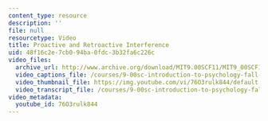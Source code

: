 ```yaml
---
content_type: resource
description: ''
file: null
resourcetype: Video
title: Proactive and Retroactive Interference
uid: 48f16c2e-7cb0-94ba-0fdc-3b32fa6c226c
video_files:
  archive_url: http://www.archive.org/download/MIT9.00SCF11/MIT9_00SCF11_lec10_300k.mp4
  video_captions_file: /courses/9-00sc-introduction-to-psychology-fall-2011/2c1a95ddf934503cb45fb9eb142ee977_76O3rulk844.vtt
  video_thumbnail_file: https://img.youtube.com/vi/76O3rulk844/default.jpg
  video_transcript_file: /courses/9-00sc-introduction-to-psychology-fall-2011/f8db1b1f78f1f429f1370982a0dc4077_76O3rulk844.pdf
video_metadata:
  youtube_id: 76O3rulk844
---
```

